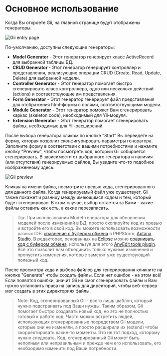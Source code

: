 Основное использование
===========

Когда Вы откроете Gii, на главной странице будут отображены генераторы.

![Gii entry page](images/gii-entry.png)

По-умолчанию, доступны следующие генераторы:

- **Model Generator** - Этот генератор генерирует класс ActiveRecord для выбранной таблицы БД.
- **CRUD Generator** - Этот генератор генерирует контроллер и представления, реализующие операции CRUD (Create, Read, Update, Delete)
  для выбранной модели.
- **Controller Generator** - Этот генератор помогает быстро сгенерировать класс контроллера, одно или несколько действий (actions)
  и соответствующие им представления.
- **Form Generator** - Этот генератор генерирует файл представления для отображения html-формы с полями, соответствующими модели.
- **Module Generator** - Этот генератор поможет Вам сгенерировать каркас (skeleton code), необходимый для Yii-модуля.
- **Extension Generator** - Этот генератор помогает сгенерировать файлы, необходимые для Yii-расширений.

После выбора генератора кликом по кнопке "Start" Вы перейдете на форму, которая позволит сконфигурировать
параметры генератора. Заполните форму в соответствии с вашими потребностями и нажмите кнопку "Preview",
чтобы посмотреть код, который Gii собирается сгенерировать. В зависимости от выбранного генератора и наличия
(или отсутствия) генерируемых файлов, Вы увидите что-то подобное изображенному здесь:

![Gii preview](images/gii-preview.png)

Кликая на имени файла, посмотрите превью кода, сгенерированного для данного файла.
Когда генерируемый файл уже существует, Gii также покажет и разницу между имеющимся кодом и тем, который будет сгенерирован.
В этом случае, выбор остается за Вами - какие файлы оставить как есть, а какие перезаписать.

> Tip: При использовании Model-генератора для обновления моделей после изменений в БД, просто скопируйте код из превью и
  встройте его в свой код. Вы можете использовать возможности разных IDE: [сравнение с буфером обмена](https://www.jetbrains.com/help/phpstorm/comparing-files-and-folders.html) в PHPStorm, [Aptana Studio](http://www.aptana.com/products/studio3/download). В редакторах, основанных на [Eclipse](https://www.eclipse.org/pdt/) можно [сравнивать код с буфером обмена](https://andrei.gmxhome.de/anyedit/examples.html), используя для этого [AnyEdit tools plugin](https://andrei.gmxhome.de/anyedit/). Всё это позволит вам объединить только нужные изменения и пропустить изменения, которые заменят уже существующий полезный код.

После просмотра кода и выбора файлов для генерирования кликните на кнопке "Generate" чтобы создать файлы. Если нет ошибок - на этом всё!
Если появятся ошибки, значит Gii не смог сгенерировать файлы и Вам нужно установить права на запись для директорий, чтобы веб-сервер мог
создать в этих директориях файлы.

> Note: Код, сгенерированный Gii - всего лишь шаблон, который нужно подстраивать под Ваши нужды. Таким образом, Gii помогает
  быстро создавать новый код, но это не полностью готовый к работе код. Часто можно встретить людей, использующих сгенерированные
  посредством Gii модели, которые они не изменяли, а просто расширили их (extend) чтобы скорректировать какие-то моменты. Это не
  тот подход, которому нужно следовать. Код, сгенерированный Gii может быть неполным или неправильным и прежде чем его использовать,
  его необходимо изменить под Ваши потребности.
